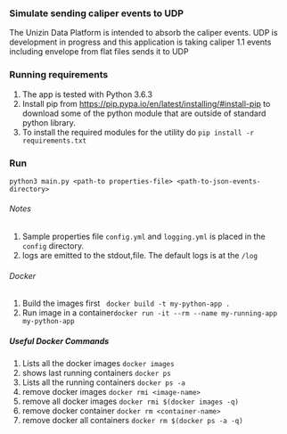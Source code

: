 ### Simulate sending caliper events to UDP
 The Unizin Data Platform is intended to absorb the caliper events. UDP is development in progress and this application is taking caliper 1.1 events including envelope from flat files sends it to UDP

### Running requirements
1. The app is tested with Python 3.6.3
2. Install pip from https://pip.pypa.io/en/latest/installing/#install-pip to download some of the python module that are outside of standard python library.
3. To install the required modules for the utility do `pip install -r requirements.txt`

### Run 
 `python3 main.py <path-to properties-file> <path-to-json-events-directory>` 

###### Notes 

1. Sample properties file `config.yml` and `logging.yml` is placed in the `config` directory. 
2. logs are emitted to the stdout,file. The default logs is at the `/log` 

###### Docker
1. Build the images first  ` docker build -t my-python-app .` 
2. Run image in a container`docker run -it --rm --name my-running-app my-python-app`

##### Useful Docker Commands 
1. Lists all the docker images `docker images` 
2. shows last running containers `docker ps`
3. Lists all the running containers `docker ps -a`
4. remove docker images `docker rmi <image-name>`
5. remove all docker images `docker rmi $(docker images -q)`
6. remove docker container `docker rm <container-name>`
7. remove docker all containers `docker rm $(docker ps -a -q)`
